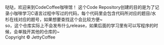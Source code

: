 哒哒，欢迎来到CodeCoffee咖啡馆！
这个Code Repository创建的目的是为了记录小咖啡学习C语言过程中写过的代码，每个代码里会包含代码所对应的题目/水杉在线对应的题号，如果想要查找这个会比较方便~  
so，这个仓库实际上不会发布什么release，如果后面的学习里有可以写程序的时候，会单独开其他的仓库的~  
Copyright © JettyCoffee  
